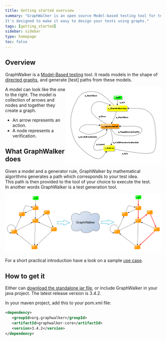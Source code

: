 ```yaml
---
title: Getting started overview
summary: "GraphWalker is an open source Model-based testing tool for test automation. 
It's designed to make it easy to design your tests using graphs."
tags: [getting_started]
sidebar: sidebar
type: homepage
toc: false
---
```


## Overview 

GraphWalker is a [Model-Based testing](https://en.wikipedia.org/wiki/Model-based_testing) tool. 
It reads models in the shape of [directed graphs](https://en.wikipedia.org/wiki/Directed_graph), 
and generate [test] paths from these models.

<img src="/images/Login-small.png" alt="Model" align="right">

A model can look like the one to the right. The model is collection of arrows and nodes and together they create a graph.

* An arrow represents an action.
* A node represents a verification.
  

## What GraphWalker does

Given a model and a generator rule, GraphWalker by mathematical algorithms generates a path which corresponds to your test idea.  
This path is then provided to the tool of your choice to execute the test.  
In another words GraphWalker is a test generation tool.
  
<img src="/images/WhatGWDoes.png" alt="WhatGWDoes">  

For a short practical introduction have a look on a sample [use case](/introduction/).

## How to get it

Either can [download the standalone jar file](/download/), or include GraphWalker in your java project. 
The latest release version is 3.4.2.

In your maven project, add this to your pom.xml file:

```xml
<dependency>
   <groupId>org.graphwalker</groupId>
   <artifactId>graphwalker-core</artifactId>
   <version>3.4.2</version>
</dependency>
```

